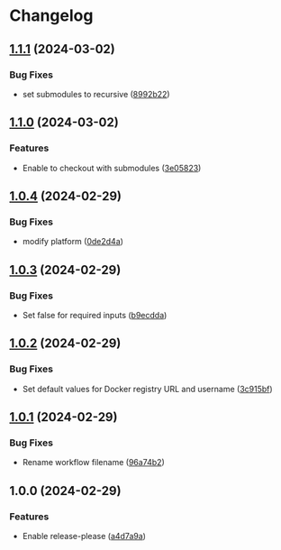 # Changelog

## [1.1.1](https://github.com/chanyou0311/docker-build-and-push-workflow/compare/v1.1.0...v1.1.1) (2024-03-02)


### Bug Fixes

* set submodules to recursive ([8992b22](https://github.com/chanyou0311/docker-build-and-push-workflow/commit/8992b22a947954478a832783bf76987057dc78cf))

## [1.1.0](https://github.com/chanyou0311/docker-build-and-push-workflow/compare/v1.0.4...v1.1.0) (2024-03-02)


### Features

* Enable to checkout with submodules ([3e05823](https://github.com/chanyou0311/docker-build-and-push-workflow/commit/3e058235c0e298809f1ff51b47f49e42bc908b7d))

## [1.0.4](https://github.com/chanyou0311/docker-build-and-push-workflow/compare/v1.0.3...v1.0.4) (2024-02-29)


### Bug Fixes

* modify platform ([0de2d4a](https://github.com/chanyou0311/docker-build-and-push-workflow/commit/0de2d4adb8a57d546e5b8ed3e361c18c23f926b9))

## [1.0.3](https://github.com/chanyou0311/docker-build-and-push-workflow/compare/v1.0.2...v1.0.3) (2024-02-29)


### Bug Fixes

* Set false for required inputs ([b9ecdda](https://github.com/chanyou0311/docker-build-and-push-workflow/commit/b9ecddae26da8d76405f90837e2b8aba98618415))

## [1.0.2](https://github.com/chanyou0311/docker-build-and-push-workflow/compare/v1.0.1...v1.0.2) (2024-02-29)


### Bug Fixes

* Set default values for Docker registry URL and username ([3c915bf](https://github.com/chanyou0311/docker-build-and-push-workflow/commit/3c915bf277a632685920686512741de5e9685013))

## [1.0.1](https://github.com/chanyou0311/docker-build-and-push-workflow/compare/v1.0.0...v1.0.1) (2024-02-29)


### Bug Fixes

* Rename workflow filename ([96a74b2](https://github.com/chanyou0311/docker-build-and-push-workflow/commit/96a74b29dbd5f17da66710bf4aa7c2137a70f43e))

## 1.0.0 (2024-02-29)


### Features

* Enable release-please ([a4d7a9a](https://github.com/chanyou0311/docker-build-and-push-workflow/commit/a4d7a9a350bd107733a5eef15804242ad22fdf6f))
